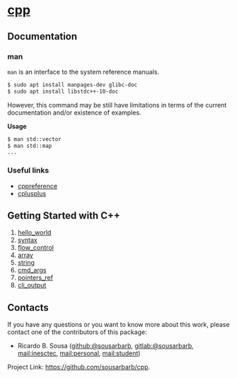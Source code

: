 # [cpp](https://github.com/sousarbarb/cpp)

## Documentation

### man

`man` is an interface to the system reference manuals.

```sh
$ sudo apt install manpages-dev glibc-doc
$ sudo apt install libstdc++-10-doc
```

However, this command may be still have limitations in terms of the current
documentation and/or existence of examples.

**Usage**

```sh
$ man std::vector
$ man std::map
...
```

### Useful links

- [cppreference](https://en.cppreference.com/)
- [cplusplus](https://cplusplus.com/reference/)

## Getting Started with C++

1. [hello_world](/projects/hello_world/)
2. [syntax](/projects/syntax/)
3. [flow_control](/projects/flow_control/)
4. [array](/projects/array/)
5. [string](/projects/string/)
6. [cmd_args](/projects/cmd_args/)
7. [pointers_ref](/projects/pointers_ref/)
8. [cli_output](/projects/cli_output/)

## Contacts

If you have any questions or you want to know more about this work, please
contact one of the contributors of this package:
- Ricardo B. Sousa
  ([github:@sousarbarb](https://github.com/sousarbarb/),
  [gitlab:@sousarbarb](https://gitlab.com/sousarbarb),
  [mail:inesctec](mailto:ricardo.b.sousa@inesctec.pt),
  [mail:personal](mailto:sousa.ricardob@outlook.com),
  [mail:student](mailto:up201503004@edu.fe.up.pt))

Project Link: https://github.com/sousarbarb/cpp.
